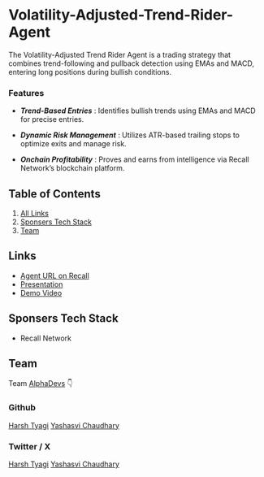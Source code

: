 # Volatility-Adjusted-Trend-Rider-Agent

The Volatility-Adjusted Trend Rider Agent is a trading strategy that combines trend-following and pullback detection using EMAs and MACD, entering long positions during bullish conditions.

### Features

- **_Trend-Based Entries_** : Identifies bullish trends using EMAs and MACD for precise entries.

- **_Dynamic Risk Management_** : Utilizes ATR-based trailing stops to optimize exits and manage risk.

- **_Onchain Profitability_** : Proves and earns from intelligence via Recall Network’s blockchain platform.

## Table of Contents

1. [All Links](#links)
2. [Sponsers Tech Stack](#sponsers-tech-stack)
3. [Team](#team)

## Links

- [Agent URL on Recall](https://app.recall.network/agents/22bf286c-643f-4635-a071-24f8e723a9a1)
- [Presentation](https://www.canva.com/design/DAGtm1YA9O4/ahTf7uL8xS6OoiRExloHJQ/view)
- [Demo Video]()

## Sponsers Tech Stack

- Recall Network

## Team

Team [AlphaDevs](https://www.alphadevs.dev) 👇

### Github

[Harsh Tyagi](https://github.com/mr-harshtyagi)
[Yashasvi Chaudhary](https://github.com/0xyshv)

### Twitter / X

[Harsh Tyagi](https://twitter.com/0xmht)
[Yashasvi Chaudhary](https://twitter.com/0xyshv)
